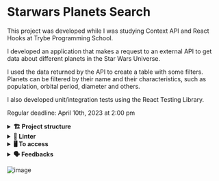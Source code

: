 # Starwars Planets Search 

This project was developed while I was studying Context API and React Hooks at Trybe Programming School.

I developed an application that makes a request to an external API to get data about different planets in the Star Wars Universe.

I used the data returned by the API to create a table with some filters. Planets can be filtered by their name and their characteristics, such as population, orbital period, diameter and others.

I also developed unit/integration tests using the React Testing Library.

Regular deadline: April 10th, 2023 at 2:00 pm

<details>
  <summary><strong>🏗 Project structure</strong></summary><br />

The files developed by me are in the folders:

src /
📁 components
📁 context
📁 helpers
📁 tests

</details>

<details>
  <summary><strong>🔎 Linter</strong></summary><br />

To ensure code quality, the `ESLint` and `Stylelint` linters were used in this project.

ESLint is a tool for identifying and reporting patterns found in ECMAScript/JavaScript code. In many ways it is similar to JSLint and JSHint with a few exceptions:

* ESLint uses Espree for JavaScript parsing.
* ESLint uses an AST to evaluate patterns in code.
* ESLint is completely 'pluggable', each of the rules is a plugin and you can add […]

To run them locally, run the commands below:
`npm run lint`
`npm run lint:styles`

</details>

<details>
  <summary><strong>🖥️ To access</strong></summary><br />

1 - Clone the repository:
`git clone git@github.com:VicSales28/project-digital-wallet.git`

2 - Enter the repository folder you just cloned.

You must be using node version 16 (or higher).

To check your version, use the command:
`nvm --version`

3 - With the required version, install the dependencies:
`npm install`

4 - To view the application, use the command:
`npm start`

5 - Use the following command to run the application tests:
`npm test`

</details>

<details>
  <summary><strong>🗣 Feedbacks</strong></summary><br />
  
_Give me feedbacks, I'm open to new ideas_ 😉

</details>

![image](https://github.com/VicSales28/project-starwars-planets-search/assets/115190439/f9803988-e5ec-40cd-aaa7-f5fb9fa8e07b)

